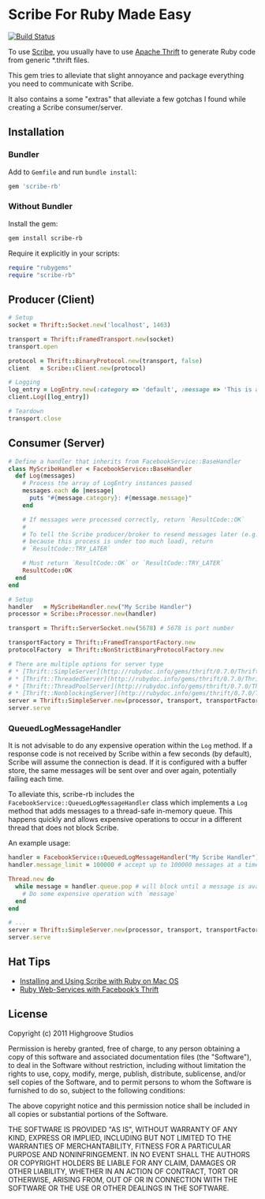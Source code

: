 # Scribe For Ruby Made Easy

[![Build Status](https://secure.travis-ci.org/highgroove/scribe-rb.png)](http://travis-ci.org/highgroove/scribe-rb)

To use [Scribe](https://github.com/facebook/scribe), you usually have to
use [Apache Thrift](http://thrift.apache.org/) to generate Ruby code
from generic *.thrift files.

This gem tries to alleviate that slight annoyance and package everything
you need to communicate with Scribe.

It also contains a some "extras" that alleviate a few gotchas I found
while creating a Scribe consumer/server.

## Installation

### Bundler

Add to `Gemfile` and run `bundle install`:

```ruby
gem 'scribe-rb'
```

### Without Bundler

Install the gem:

```bash
gem install scribe-rb
```

Require it explicitly in your scripts:

```ruby
require "rubygems"
require "scribe-rb"
```

## Producer (Client)

```ruby
# Setup
socket = Thrift::Socket.new('localhost', 1463)

transport = Thrift::FramedTransport.new(socket)
transport.open

protocol = Thrift::BinaryProtocol.new(transport, false)
client   = Scribe::Client.new(protocol)

# Logging
log_entry = LogEntry.new(:category => 'default', :message => 'This is a test message')
client.Log([log_entry])

# Teardown
transport.close
```

## Consumer (Server)

```ruby
# Define a handler that inherits from FacebookService::BaseHandler
class MyScribeHandler < FacebookService::BaseHandler
  def Log(messages)
    # Process the array of LogEntry instances passed
    messages.each do |message|
      puts "#{message.category}: #{message.message}"
    end

    # If messages were processed correctly, return `ResultCode::OK`
    #
    # To tell the Scribe producer/broker to resend messages later (e.g.,
    # because this process is under too much load), return
    # `ResultCode::TRY_LATER`

    # Must return `ResultCode::OK` or `ResultCode::TRY_LATER`
    ResultCode::OK
  end
end

# Setup
handler   = MyScribeHandler.new("My Scribe Handler")
processor = Scribe::Processor.new(handler)

transport = Thrift::ServerSocket.new(5678) # 5678 is port number

transportFactory = Thrift::FramedTransportFactory.new
protocolFactory  = Thrift::NonStrictBinaryProtocolFactory.new

# There are multiple options for server type
# * [Thrift::SimpleServer](http://rubydoc.info/gems/thrift/0.7.0/Thrift/SimpleServer): single threaded server (simplest)
# * [Thrift::ThreadedServer](http://rubydoc.info/gems/thrift/0.7.0/Thrift/ThreadedServer): server that spawns a thread to handle messages
# * [Thrift::ThreadPoolServer](http://rubydoc.info/gems/thrift/0.7.0/Thrift/ThreadPoolServer): server that uses a constant number of threads as workers
# * [Thrift::NonblockingServer](http://rubydoc.info/gems/thrift/0.7.0/Thrift/NonblockingServer): server that uses non-blocking I/O
server = Thrift::SimpleServer.new(processor, transport, transportFactory, protocolFactory)
server.serve
```

### QueuedLogMessageHandler

It is not advisable to do any expensive operation within the `Log`
method. If a response code is not received by Scribe within a few
seconds (by default), Scribe will assume the connection is dead. If it
is configured with a buffer store, the same messages will be sent over
and over again, potentially failing each time.

To alleviate this, scribe-rb includes the
`FacebookService::QueuedLogMessageHandler` class which implements a
`Log` method that adds messages to a thread-safe in-memory queue. This
happens quickly and allows expensive operations to occur in a different
thread that does not block Scribe.

An example usage:

```ruby
handler = FacebookService::QueuedLogMessageHandler("My Scribe Handler")
handler.message_limit = 100000 # accept up to 100000 messages at a time; if set to nil (default), there is no limit

Thread.new do
  while message = handler.queue.pop # will block until a message is available
    # Do some expensive operation with `message`
  end
end

# ...
server = Thrift::SimpleServer.new(processor, transport, transportFactory, protocolFactory)
server.serve
```

## Hat Tips

* [Installing and Using Scribe with Ruby on Mac OS](http://kpumuk.info/development/installing-and-using-scribe-with-ruby-on-mac-os/)
* [Ruby Web-Services with Facebook’s Thrift](http://www.igvita.com/2007/11/30/ruby-web-services-with-facebooks-thrift/)

## License

Copyright (c) 2011 Highgroove Studios

Permission is hereby granted, free of charge, to any person obtaining a
copy of this software and associated documentation files (the
"Software"), to deal in the Software without restriction, including
without limitation the rights to use, copy, modify, merge, publish,
distribute, sublicense, and/or sell copies of the Software, and to
permit persons to whom the Software is furnished to do so, subject to
the following conditions:

The above copyright notice and this permission notice shall be included
in all copies or substantial portions of the Software.

THE SOFTWARE IS PROVIDED "AS IS", WITHOUT WARRANTY OF ANY KIND, EXPRESS
OR IMPLIED, INCLUDING BUT NOT LIMITED TO THE WARRANTIES OF
MERCHANTABILITY, FITNESS FOR A PARTICULAR PURPOSE AND NONINFRINGEMENT.
IN NO EVENT SHALL THE AUTHORS OR COPYRIGHT HOLDERS BE LIABLE FOR ANY
CLAIM, DAMAGES OR OTHER LIABILITY, WHETHER IN AN ACTION OF CONTRACT,
TORT OR OTHERWISE, ARISING FROM, OUT OF OR IN CONNECTION WITH THE
SOFTWARE OR THE USE OR OTHER DEALINGS IN THE SOFTWARE.
